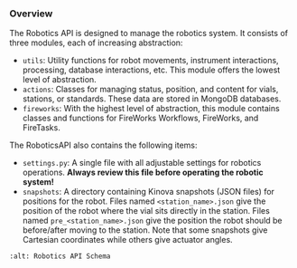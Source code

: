 ### Overview

The Robotics API is designed to manage the robotics system. It consists of three modules, each of increasing abstraction:

- ``utils``: Utility functions for robot movements, instrument interactions, processing, database interactions, etc. This module offers the lowest level of abstraction.
- ``actions``: Classes for managing status, position, and content for vials, stations, or standards. These data are stored in MongoDB databases.
- ``fireworks``: With the highest level of abstraction, this module contains classes and functions for FireWorks Workflows, FireWorks, and FireTasks.

The RoboticsAPI also contains the following items:

- ``settings.py``: A single file with all adjustable settings for robotics operations. **Always review this file before operating the robotic system!**
- ``snapshots``: A directory containing Kinova snapshots (JSON files) for positions
  for the robot. Files named ``<station_name>.json`` give the position of the robot where
  the vial sits directly in the station. Files named ``pre_<station_name>.json`` give the position
  the robot should be before/after moving to the station. Note that some snapshots give Cartesian
  coordinates while others give actuator angles.

```{image} media/robotics_api_scheme.png
:alt: Robotics API Schema
```
